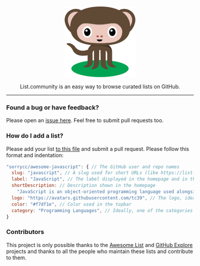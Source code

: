 <p align="center">
  <a href="https://list.community/">
    <img alt="Octomonkey welcomes you!" src="public/octomonkey.svg" width="190" height="190">
  </a>
</p>

<p align="center">
  List.community is an easy way to browse curated lists on GitHub.
</p>

---

### Found a bug or have feedback?

Please open an [issue here](https://github.com/listcommunity/support).
Feel free to submit pull requests too.

### How do I add a list?

Please add your list [to this file](https://github.com/listcommunity/support/blob/master/src/lists.js)
and submit a pull request. Please follow this format and indentation:

```js
"sorrycc/awesome-javascript": { // The GitHub user and repo names
  slug: "javascript", // A slug used for short URLs (like https://list.community/javascript)
  label: "JavaScript", // The label displayed in the homepage and in the page title
  shortDescription: // Description shown in the homepage
    "JavaScript is an object-oriented programming language used alongside HTML and CSS to give functionality to web pages.",
  logo: "https://avatars.githubusercontent.com/tc39", // The logo, ideally a GitHub avatar so that we can pass a `size` param
  color: "#f7df1e", // Color used in the topbar
  category: "Programming Languages", // Ideally, one of the categories from https://github.com/sindresorhus/awesome
}
```

### Contributors

This project is only possible thanks to the [Awesome List](https://github.com/sindresorhus/awesome)
and [GitHub Explore](https://github.com/github/explore) projects and thanks to all the people who maintain
these lists and contribute to them.
